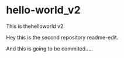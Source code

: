 # hello-world_v2
This is thehelloworld v2


Hey this is the second repository readme-edit.

And this is going to be commited.....
